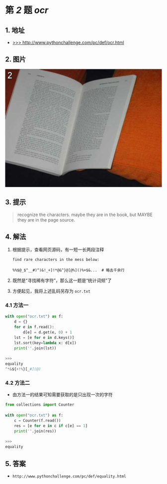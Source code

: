 # 第 *2* 题 *ocr*

## 1. 地址

- <a href="http://www.pythonchallenge.com/pc/def/ocr.html" target="_blank">>>> http://www.pythonchallenge.com/pc/def/ocr.html</a>

## 2. 图片

![orc](.\imgs\02_ocr.jpg)

## 3. 提示

> recognize the characters. maybe they are in the book,
> but MAYBE they are in the page source.

## 4. 解法

1. 根据提示，查看网页源码，有一短一长两段注释

    ```txt
    find rare characters in the mess below:

    %%$@_$^__#)^)&!_+]!*@&^}@[@%]()%+$&...  # 略去千余行
    ```

2. 既然是“寻找稀有字符”，那么这一题是“统计词频”了

3. 方便起见，我将上述乱码另存为 `ocr.txt`
### 4.1 方法一

```python
with open("ocr.txt") as f:
    d = {}
    for e in f.read():
        d[e] = d.get(e, 0) + 1
    lst = [e for e in d.keys()]
    lst.sort(key=lambda x: d[x])
    print(''.join(lst))

>>> 
equality
^*&${+!%}[_#](@)
```

### 4.2 方法二

- 由方法一的结果可知需要获取的是只出现一次的字符

```python
from collections import Counter

with open("ocr.txt") as f:
    c = Counter(f.read())
    res = [e for e in c if c[e] == 1]
    print(''.join(res))

>>> 
equality
```

## 5. 答案

- `http://www.pythonchallenge.com/pc/def/equality.html`